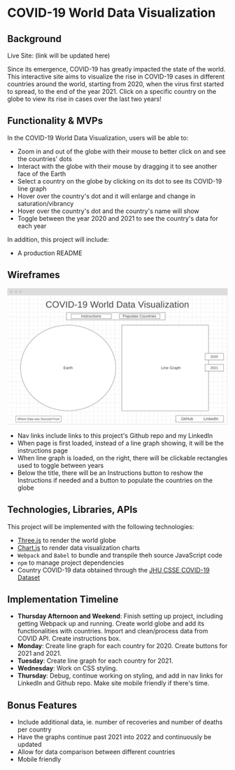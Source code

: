 # COVID-19 World Data Visualization 

## Background

Live Site: (link will be updated here)

Since its emergence, COVID-19 has greatly impacted the state of the world. This interactive site aims to visualize the rise in COVID-19 cases in different countries around the world, starting from 2020, when the virus first started to spread, to the end of the year 2021. Click on a specific country on the globe to view its rise in cases over the last two years!

## Functionality & MVPs

In the COVID-19 World Data Visualization, users will be able to:
- Zoom in and out of the globe with their mouse to better click on and see the countries' dots 
- Interact with the globe with their mouse by dragging it to see another face of the Earth
- Select a country on the globe by clicking on its dot to see its COVID-19 line graph
- Hover over the country's dot and it will enlarge and change in saturation/vibrancy
- Hover over the country's dot and the country's name will show
- Toggle between the year 2020 and 2021 to see the country's data for each year

In addition, this project will include:
- A production README

 ## Wireframes

 ![](visualization-map-wireframe.png)

 - Nav links include links to this project's Github repo and my LinkedIn
 - When page is first loaded, instead of a line graph showing, it will be the instructions page
 - When line graph is loaded, on the right, there will be clickable rectangles used to toggle between years
 - Below the title, there will be an Instructions button to reshow the Instructions if needed and a button to populate the countries on the globe

## Technologies, Libraries, APIs

This project will be implemented with the following technologies:
- [Three.js](https://d3js.org/) to render the world globe
- [Chart.js](https://www.chartjs.org/) to render data visualization charts
- `Webpack` and `Babel` to bundle and transpile theh source JavaScript code
- `npm` to manage project dependencies 
- Country COVID-19 data obtained through the [JHU CSSE COVID-19 Dataset](https://github.com/CSSEGISandData/COVID-19/tree/master/csse_covid_19_data/csse_covid_19_time_series)

## Implementation Timeline

- **Thursday Afternoon and Weekend**: Finish setting up project, including getting Webpack up and running. Create world globe and add its functionalities with countries. Import and clean/process data from COVID API. Create instructions box.
- **Monday**: Create line graph for each country for 2020. Create buttons for 2021 and 2021.
- **Tuesday**: Create line graph for each country for 2021. 
- **Wednesday**: Work on CSS styling.
- **Thursday**: Debug, continue working on styling, and add in nav links for LinkedIn and Github repo. Make site mobile friendly if there's time.

## Bonus Features
- Include additional data, ie. number of recoveries and number of deaths per country
- Have the graphs continue past 2021 into 2022 and continuously be updated 
- Allow for data comparison between different countries
- Mobile friendly